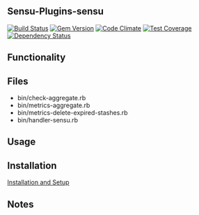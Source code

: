 ## Sensu-Plugins-sensu

[ ![Build Status](https://travis-ci.org/sensu-plugins/sensu-plugins-sensu.svg?branch=master)](https://travis-ci.org/sensu-plugins/sensu-plugins-sensu)
[![Gem Version](https://badge.fury.io/rb/sensu-plugins-sensu.svg)](http://badge.fury.io/rb/sensu-plugins-sensu)
[![Code Climate](https://codeclimate.com/github/sensu-plugins/sensu-plugins-sensu/badges/gpa.svg)](https://codeclimate.com/github/sensu-plugins/sensu-plugins-sensu)
[![Test Coverage](https://codeclimate.com/github/sensu-plugins/sensu-plugins-sensu/badges/coverage.svg)](https://codeclimate.com/github/sensu-plugins/sensu-plugins-sensu)
[![Dependency Status](https://gemnasium.com/sensu-plugins/sensu-plugins-sensu.svg)](https://gemnasium.com/sensu-plugins/sensu-plugins-sensu)

## Functionality

## Files
 * bin/check-aggregate.rb
 * bin/metrics-aggregate.rb
 * bin/metrics-delete-expired-stashes.rb
 * bin/handler-sensu.rb

## Usage

## Installation

[Installation and Setup](https://github.com/sensu-plugins/documentation/blob/master/user_docs/installation_instructions.md)

## Notes
